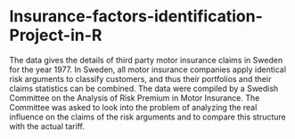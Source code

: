 # Insurance-factors-identification-Project-in-R
The data gives the details of third party motor insurance claims in Sweden for the year 1977. In Sweden, all motor insurance companies apply identical risk arguments to classify customers, and thus their portfolios and their claims statistics can be combined. The data were compiled by a Swedish Committee on the Analysis of Risk Premium in Motor Insurance. The Committee was asked to look into the problem of analyzing the real influence on the claims of the risk arguments and to compare this structure with the actual tariff.
